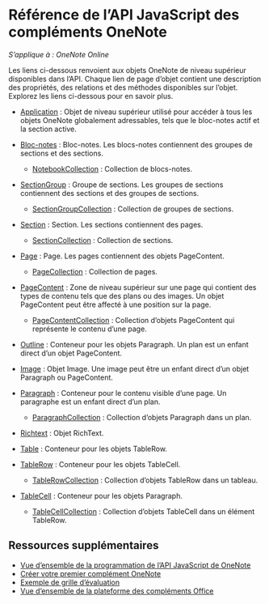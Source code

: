 # <a name="onenote-add-ins-javascript-api-reference"></a>Référence de l’API JavaScript des compléments OneNote

*S’applique à : OneNote Online*

Les liens ci-dessous renvoient aux objets OneNote de niveau supérieur disponibles dans l’API. Chaque lien de page d’objet contient une description des propriétés, des relations et des méthodes disponibles sur l’objet. Explorez les liens ci-dessous pour en savoir plus. 
    
- [Application](application.md) : Objet de niveau supérieur utilisé pour accéder à tous les objets OneNote globalement adressables, tels que le bloc-notes actif et la section active.

- [Bloc-notes](notebook.md) : Bloc-notes. Les blocs-notes contiennent des groupes de sections et des sections.

   - [NotebookCollection](notebookcollection.md) : Collection de blocs-notes.

- [SectionGroup](sectiongroup.md) : Groupe de sections. Les groupes de sections contiennent des sections et des groupes de sections.

   - [SectionGroupCollection](sectiongroupcollection.md) : Collection de groupes de sections.

- [Section](section.md) : Section. Les sections contiennent des pages.

   - [SectionCollection](sectioncollection.md) : Collection de sections.

- [Page](page.md) : Page. Les pages contiennent des objets PageContent.

   - [PageCollection](pagecollection.md) : Collection de pages.

- [PageContent](pagecontent.md) : Zone de niveau supérieur sur une page qui contient des types de contenu tels que des plans ou des images. Un objet PageContent peut être affecté à une position sur la page.

   - [PageContentCollection](pagecontentcollection.md) : Collection d’objets PageContent qui représente le contenu d’une page.

- [Outline](outline.md) : Conteneur pour les objets Paragraph. Un plan est un enfant direct d’un objet PageContent.

- [Image](image.md) : Objet Image. Une image peut être un enfant direct d’un objet Paragraph ou PageContent.

- [Paragraph](paragraph.md) : Conteneur pour le contenu visible d’une page. Un paragraphe est un enfant direct d’un plan.

  - [ParagraphCollection](paragraphcollection.md) : Collection d’objets Paragraph dans un plan.

- [Richtext](richtext.md) : Objet RichText.

- [Table](table.md) : Conteneur pour les objets TableRow.

- [TableRow](tablerow.md) : Conteneur pour les objets TableCell.

  - [TableRowCollection](tablerowcollection.md) : Collection d’objets TableRow dans un tableau.
 
- [TableCell](tablecell.md) : Conteneur pour les objets Paragraph.

  - [TableCellCollection](tablecellcollection.md) : Collection d’objets TableCell dans un élément TableRow.
        
## <a name="additional-resources"></a>Ressources supplémentaires

- [Vue d’ensemble de la programmation de l’API JavaScript de OneNote](../../docs/onenote/onenote-add-ins-programming-overview.md)
- [Créer votre premier complément OneNote](../../docs/onenote/onenote-add-ins-getting-started.md)
- [Exemple de grille d’évaluation](https://github.com/OfficeDev/OneNote-Add-in-Rubric-Grader)
- [Vue d’ensemble de la plateforme des compléments Office](https://dev.office.com/docs/add-ins/overview/office-add-ins)
